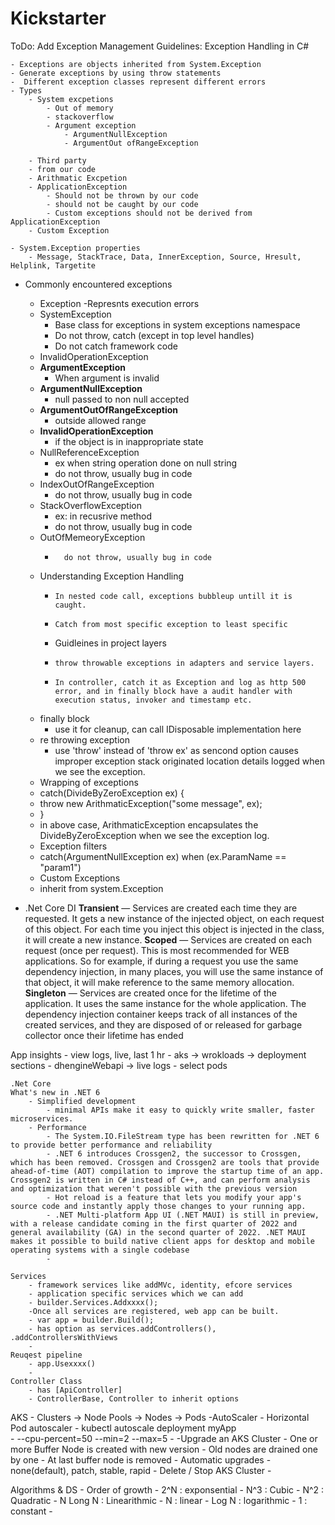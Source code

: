 # Kickstarter

ToDo: Add Exception Management
Guidelines:
Exception Handling in C#
	
	- Exceptions are objects inherited from System.Exception
	- Generate exceptions by using throw statements
	-  Different exception classes represent different errors
	- Types
		- System excpetions
			- Out of memory
			- stackoverflow
			- Argument exception
				- ArgumentNullException
				- ArgumentOut ofRangeException
		
		- Third party
		- from our code
		- Arithmatic Excpetion
		- ApplicationException
			- Should not be thrown by our code
			- should not be caught by our code
			- Custom exceptions should not be derived from ApplicationException
		- Custom Exception
		
	- System.Exception properties
		- Message, StackTrace, Data, InnerException, Source, Hresult, Helplink, Targetite
- Commonly encountered exceptions
	- Exception
 		-Represnts execution errors 
 	- SystemException
  	  	- Base class for exceptions in system exceptions namespace
     	- Do not throw, catch (except in top level handles)
        - Do not catch framework code
   	- InvalidOperationException
   	- **ArgumentException**
  	 	- 	When argument is invalid
   	- **ArgumentNullException**
   		- 	null passed to non null accepted 
   	- **ArgumentOutOfRangeException**
   		- 	outside allowed range
   	- **InvalidOperationException**
   		- 	if the object is in inappropriate state
   	- NullReferenceException
	   	- 	ex when string operation done on null string
	   	- 	do not throw, usually bug in code
   	- IndexOutOfRangeException
   		- 	do not throw, usually bug in code
   	- StackOverflowException
	   	- 	ex: in recusrive method
	   	- 	do not throw, usually bug in code
   	- OutOfMemeoryException
   		-   	do not throw, usually bug in code
 
  - Understanding Exception Handling
	  - 	In nested code call, exceptions bubbleup untill it is caught.
	  - 	Catch from most specific exception to least specific
	  - Guidleines in project layers
	  - 	throw throwable exceptions in adapters and service layers.
	  - 	In controller, catch it as Exception and log as http 500 error, and in finally block have a audit handler with execution status, invoker and timestamp etc.
  - finally block
  	- use it for cleanup, can call IDisposable implementation here
  - re throwing exception
   	- use 'throw' instead of 'throw ex' as sencond option causes improper exception stack originated location details logged when we see the exception.
   - Wrapping of exceptions
   	- catch(DivideByZeroException ex) {
   	-	throw new ArithmaticException("some message", ex);
   	- }
   	- in above case, ArithmaticException encapsulates the DivideByZeroException when we see the exception log.
   - Exception filters
   	- catch(ArgumentNullException ex) when (ex.ParamName == "param1")
   - Custom Exceptions
   	- inherit from system.Exception
 
- .Net Core DI
	**Transient** — Services are created each time they are requested. It gets a new instance of the injected object, on each request of this object. For each time you inject this object is injected in the class, it will create a new instance.
	**Scoped** — Services are created on each request (once per request). This is most recommended for WEB applications. So for example, if during a request you use the same dependency injection, in many places, you will use the same instance of that object, it will make reference to the same memory allocation.
	**Singleton** — Services are created once for the lifetime of the application. It uses the same instance for the whole application.
The dependency injection container keeps track of all instances of the created services, and they are disposed of or released for garbage collector once their lifetime has ended


   
App insights - view logs, live, last 1 hr
		- aks -> wrokloads -> deployment sections - dhengineWebapi 
		-> live logs - select pods
	
	.Net Core
	What's new in .NET 6
		- Simplified development
			- minimal APIs make it easy to quickly write smaller, faster microservices.
		- Performance
			- The System.IO.FileStream type has been rewritten for .NET 6 to provide better performance and reliability
			- .NET 6 introduces Crossgen2, the successor to Crossgen, which has been removed. Crossgen and Crossgen2 are tools that provide ahead-of-time (AOT) compilation to improve the startup time of an app. Crossgen2 is written in C# instead of C++, and can perform analysis and optimization that weren't possible with the previous version
			- Hot reload is a feature that lets you modify your app's source code and instantly apply those changes to your running app.
			- .NET Multi-platform App UI (.NET MAUI) is still in preview, with a release candidate coming in the first quarter of 2022 and general availability (GA) in the second quarter of 2022. .NET MAUI makes it possible to build native client apps for desktop and mobile operating systems with a single codebase
			- 
	
	Services
		- framework services like addMVc, identity, efcore services
		- application specific services which we can add
		- builder.Services.Addxxxx();
		-Once all services are registered, web app can be built.
		- var app = builder.Build();
		- has option as services.addControllers(), .addControllersWithViews
		-
	Reuqest pipeline
		- app.Usexxxx()
		- 
	Controller Class
		- has [ApiController]
		- ControllerBase, Controller to inherit options


AKS
	- Clusters -> Node Pools -> Nodes -> Pods
 	-AutoScaler
  		- Horizontal Pod autoscaler
    		- kubectl autoscale deployment myApp \
      		- --cpu-percent=50 --min=2 --max=5
		-
  	-Upgrade an AKS Cluster
   		- One or more Buffer Node is created with new version
     		- Old nodes are drained one by one
       		- At last buffer node is removed
	 	- Automatic upgrades 
   			-none(default), patch, stable, rapid
      	- Delete / Stop AKS Cluster
       		- 

Algorithms & DS
	- Order of growth
 		- 2^N : exponsential
   		- N^3 : Cubic
     		- N^2 : Quadratic
       		- N Long N : Linearithmic
	 	- N : linear
   		- Log N : logarithmic
     		- 1 : constant
       - 











  
